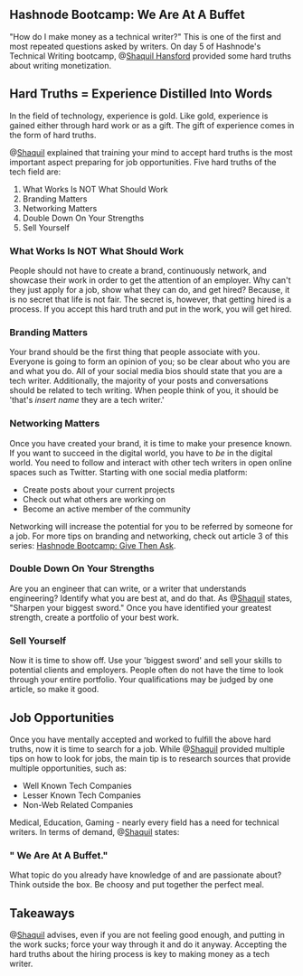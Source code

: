 ## Hashnode Bootcamp: We Are At A Buffet

"How do I make money as a technical writer?"  This is one of the first and most repeated questions asked by writers. On day 5 of Hashnode's Technical Writing bootcamp, @[Shaquil Hansford](@ShaquilHansford) provided some  hard truths about writing monetization.

## Hard Truths = Experience Distilled Into Words

In the field of technology, experience is gold.  Like gold, experience is gained either through hard work or as a gift. The gift of experience comes in the form of hard truths.

@[Shaquil](@ShaquilHansford) explained that training your mind to accept hard truths is the most important aspect preparing for job opportunities. Five hard truths of the tech field are: 

1. What Works Is NOT What Should Work
2. Branding Matters
3. Networking Matters
4. Double Down On Your Strengths 
5. Sell Yourself

### What Works Is NOT What Should Work

People should not have to create a brand, continuously network, and showcase their work in order to get the attention of an employer.  Why can't they just apply for a job, show what they can do, and get hired? Because, it is no secret that life is not fair.  The secret is, however, that getting hired is a process.  If you accept this hard truth and put in the work, you will get hired.

### Branding Matters

Your brand should be the first thing that people associate with you.  Everyone is going to form an opinion of you; so be clear about who you are and what you do.  All of your social media bios should state that you are a tech writer.  Additionally, the majority of your posts and conversations should be related to tech writing.  When people think of you, it should be 'that's *insert name* they are a tech writer.' 

### Networking Matters

Once you have created your brand, it is time to make your presence known.  If you want to succeed in the digital world, you have to *be* in the digital world.  You need to follow and interact with other tech writers in open online spaces such as Twitter.  Starting with one social media platform:
 
* Create posts about your current projects
* Check out what others are working on
* Become an active member of the community

Networking will increase the potential for you to be referred by someone for a job.  For more tips on branding and networking, check out article 3 of this series: [Hashnode Bootcamp: Give Then Ask](https://instincdev.hashnode.dev/give-then-ask).

### Double Down On Your Strengths

Are you an engineer that can write, or a writer that understands engineering? Identify what you are best at, and do that.  As @[Shaquil](@ShaquilHansford) states, "Sharpen your biggest sword."  Once you have identified your greatest strength, create a portfolio of your best work.

### Sell Yourself

Now it is time to show off.  Use your 'biggest sword' and sell your skills to potential clients and employers.  People often do not have the time to look through your entire portfolio.  Your qualifications may be judged by one article, so make it good. 

## Job Opportunities

Once you have mentally accepted and worked to fulfill the above hard truths, now it is time to search for a job. While @[Shaquil](@ShaquilHansford) provided multiple tips on how to look for jobs, the main tip is to research sources that provide multiple opportunities, such as:

* Well Known Tech Companies
* Lesser Known Tech Companies
* Non-Web Related Companies

Medical, Education, Gaming - nearly every field has a need for technical writers.  In terms of demand, @[Shaquil](@ShaquilHansford) states:

### " We Are At A Buffet."

What topic do you already have knowledge of and are passionate about? Think outside the box. Be choosy and put together the perfect meal.

## Takeaways

@[Shaquil](@ShaquilHansford) advises, even if you are not feeling good enough, and putting in the work sucks; force your way through it and do it anyway.  Accepting the hard truths about the hiring process is key to making money as a tech writer. 